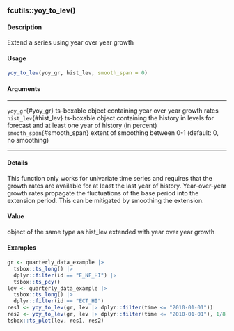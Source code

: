 ### fcutils::yoy_to_lev()

#### Description

Extend a series using year over year growth

#### Usage

``` R
yoy_to_lev(yoy_gr, hist_lev, smooth_span = 0)
```

#### Arguments

  ----------------------------- ---------------------------------------------------------------------------------------------------------------
  `yoy_gr`{#yoy_gr}             ts-boxable object containing year over year growth rates
  `hist_lev`{#hist_lev}         ts-boxable object containing the history in levels for forecast and at least one year of history (in percent)
  `smooth_span`{#smooth_span}   extent of smoothing between 0-1 (default: 0, no smoothing)
  ----------------------------- ---------------------------------------------------------------------------------------------------------------

#### Details

This function only works for univariate time series and requires that
the growth rates are available for at least the last year of history.
Year-over-year growth rates propagate the fluctuations of the base
period into the extension period. This can be mitigated by smoothing the
extension.

#### Value

object of the same type as hist_lev extended with year over year growth

#### Examples

``` R
gr <- quarterly_data_example |>
  tsbox::ts_long() |>
  dplyr::filter(id == "E_NF_HI") |>
  tsbox::ts_pcy()
lev <- quarterly_data_example |>
  tsbox::ts_long() |>
  dplyr::filter(id == "ECT_HI")
res1 <- yoy_to_lev(gr, lev |> dplyr::filter(time <= "2010-01-01"))
res2 <- yoy_to_lev(gr, lev |> dplyr::filter(time <= "2010-01-01"), 1/8)
tsbox::ts_plot(lev, res1, res2)
```
